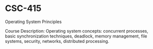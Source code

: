 # CSC-415
Operating System Principles 


Course Description: Operating system concepts: concurrent processes, basic synchronization
techniques, deadlock, memory management, file systems, security,
networks, distributed processing.
